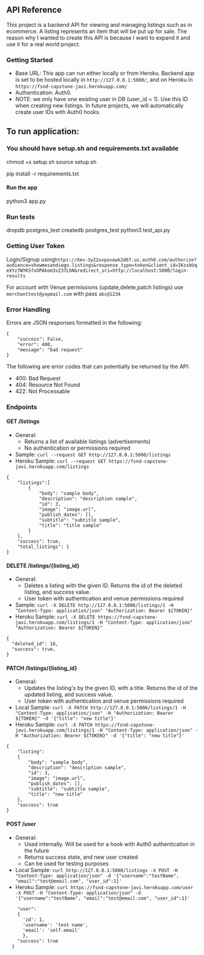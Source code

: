 ## API Reference

This project is a backend API for viewing and managing listings such as in ecommerce. A listing represents an item that will be put up for sale. The reason why I wanted to create this API is because I want to expand it and use it for a real world project.

### Getting Started
- Base URL: This app can run either locally or from Heroku. Backend app is set to be hosted locally in `http://127.0.0.1:5000/`, and on Heroku in `https://fsnd-capstone-javi.herokuapp.com/`
- Authentication: Auth0.
- NOTE: we only have one existing user in DB (user_id = 1). Use this ID when creating new listings. In future projects, we will automatically create user IDs with Auth0 hooks.


## To run application:

### You should have setup.sh and requirements.txt available
chmod +x setup.sh
source setup.sh

pip install -r requirements.txt
#### Run the app
python3 app.py

### Run tests
dropdb postgres_test 
createdb postgres_test
python3 test_api.py

### Getting User Token
Login/Signup using`https://dev-3y22uvpavowk2d67.us.auth0.com/authorize?audience=showmesandiego.listings&response_type=token&client_id=IKzxbUqeXYz7WYKSfxOPAbom3sZ37LbN&redirect_uri=http://localhost:5000/login-results`

For account with Venue permissions (update,delete,patch listings) use `merchanttest@yopmail.com` with pass `abc@1234`

### Error Handling
Errors are JSON responses formatted in the following:
```
{
    "success": False, 
    "error": 400,
    "message": "bad request"
}
```
The following are error codes that can potentially be returned by the API:
- 400: Bad Request
- 404: Resource Not Found
- 422: Not Processable 

### Endpoints 
#### GET /listings
- General:
    - Returns a list of available listings (advertisements)
    - No authentication or permissions required
- Sample: `curl --request GET http://127.0.0.1:5000/listings`
- Heroku Sample: `curl --request GET https://fsnd-capstone-javi.herokuapp.com/listings`

``` 
{
    "listings":[
        { 
            "body": "sample body",
            "description": "description sample",
            "id": 3,
            "image": "image.url",
            "publish_dates": [],
            "subtitle": "subtitle sample",
            "title": "title sample"
        }
    ],
    "success": true,
    "total_listings": 1
}
```

#### DELETE /listings/{listing_id}
- General:
    - Deletes a listing with the given ID. Returns the id of the deleted listing, and success value.
    - User token with authentication and venue permissions required
- Sample: `curl -X DELETE http://127.0.0.1:5000/listings/1 -H "Content-Type: application/json" "Authorization: Bearer ${TOKEN}"`
- Heroku Sample: `curl -X DELETE https://fsnd-capstone-javi.herokuapp.com/listings/1 -H "Content-Type: application/json" "Authorization: Bearer ${TOKEN}"`
```
{
  "deleted_id": 16,
  "success": true,
}
```


#### PATCH /listings/{listing_id}
- General:
    - Updates the listing's by the given ID, with a title. Returns the id of the updated listing, and success value.
    - User token with authentication and venue permissions required
- Local Sample: `curl -X PATCH http://127.0.0.1:5000/listings/1 -H "Content-Type: application/json" -H "Authorization: Bearer ${TOKEN}" -d '{"title": "new title"}'`
- Heroku Sample: `curl -X PATCH https://fsnd-capstone-javi.herokuapp.com/listings/1 -H "Content-Type: application/json" -H "Authorization: Bearer ${TOKEN}" -d '{"title": "new title"}'`
```
{
    "listing":
    { 
        "body": "sample body",
        "description": "description sample",
        "id": 3,
        "image": "image.url",
        "publish_dates": [],
        "subtitle": "subtitle sample",
        "title": "new title"
    },
    "success": true
}
```

#### POST /user
- General:
    - Used internally. Will be used for a hook with Auth0 authentication in the future
    - Returns success state, and new user created
    - Can be used for testing purposes
- Local Sample: `curl http://127.0.0.1:5000/listings -X POST -H "Content-Type: application/json" -d '{"username":"testName", "email":"test@email.com", "user_id":1}'`
- Heroku Sample: `curl https://fsnd-capstone-javi.herokuapp.com/user -X POST -H "Content-Type: application/json" -d '{"username":"testName", "email":"test@email.com", "user_id":1}'`
``` {
    "user":
    {
      'id': 1,
      'username': 'test name',
      'email': 'self.email'
      },
    "success": true
  }
```